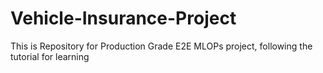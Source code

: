 # Vehicle-Insurance-Project
This is Repository for Production Grade E2E MLOPs project, following the tutorial for learning
